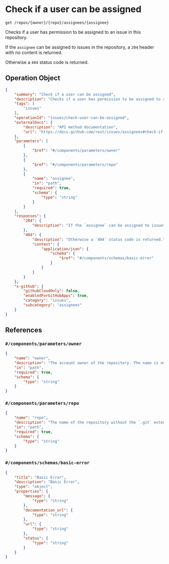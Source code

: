 # Check if a user can be assigned

`get /repos/{owner}/{repo}/assignees/{assignee}`

Checks if a user has permission to be assigned to an issue in this repository.

If the `assignee` can be assigned to issues in the repository, a `204` header with no content is returned.

Otherwise a `404` status code is returned.

## Operation Object

```json
{
    "summary": "Check if a user can be assigned",
    "description": "Checks if a user has permission to be assigned to an issue in this repository.\n\nIf the `assignee` can be assigned to issues in the repository, a `204` header with no content is returned.\n\nOtherwise a `404` status code is returned.",
    "tags": [
        "issues"
    ],
    "operationId": "issues/check-user-can-be-assigned",
    "externalDocs": {
        "description": "API method documentation",
        "url": "https://docs.github.com/rest/issues/assignees#check-if-a-user-can-be-assigned"
    },
    "parameters": [
        {
            "$ref": "#/components/parameters/owner"
        },
        {
            "$ref": "#/components/parameters/repo"
        },
        {
            "name": "assignee",
            "in": "path",
            "required": true,
            "schema": {
                "type": "string"
            }
        }
    ],
    "responses": {
        "204": {
            "description": "If the `assignee` can be assigned to issues in the repository, a `204` header with no content is returned."
        },
        "404": {
            "description": "Otherwise a `404` status code is returned.",
            "content": {
                "application/json": {
                    "schema": {
                        "$ref": "#/components/schemas/basic-error"
                    }
                }
            }
        }
    },
    "x-github": {
        "githubCloudOnly": false,
        "enabledForGitHubApps": true,
        "category": "issues",
        "subcategory": "assignees"
    }
}
```

## References

### `#/components/parameters/owner`

```json
{
    "name": "owner",
    "description": "The account owner of the repository. The name is not case sensitive.",
    "in": "path",
    "required": true,
    "schema": {
        "type": "string"
    }
}
```

### `#/components/parameters/repo`

```json
{
    "name": "repo",
    "description": "The name of the repository without the `.git` extension. The name is not case sensitive.",
    "in": "path",
    "required": true,
    "schema": {
        "type": "string"
    }
}
```

### `#/components/schemas/basic-error`

```json
{
    "title": "Basic Error",
    "description": "Basic Error",
    "type": "object",
    "properties": {
        "message": {
            "type": "string"
        },
        "documentation_url": {
            "type": "string"
        },
        "url": {
            "type": "string"
        },
        "status": {
            "type": "string"
        }
    }
}
```